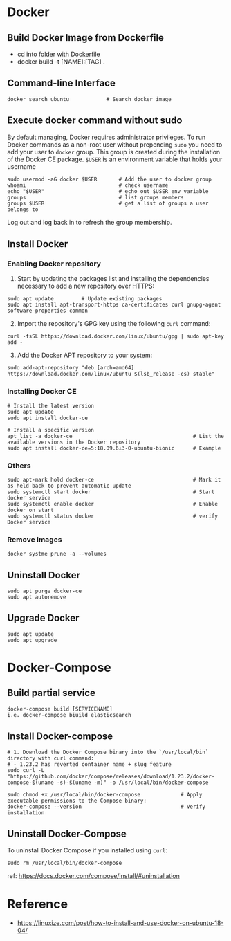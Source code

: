 # Docker

## Build Docker Image from Dockerfile

- cd into folder with Dockerfile
- docker build -t [NAME]:[TAG] .



## Command-line Interface

```
docker search ubuntu            # Search docker image
```


## Execute docker command without sudo

By default managing, Docker requires administrator privileges. To run Docker commands as a non-root user without 
prepending `sudo` you need to add your user to `docker` group. This group is created during
the installation of the Docker CE package. `$USER` is an environment variable that holds your username
```
sudo usermod -aG docker $USER       # Add the user to docker group
whoami                              # check username
echo "$USER"                        # echo out $USER env variable
groups                              # list groups members
groups $USER                        # get a list of groups a user belongs to
```

Log out and log back in to refresh the group membership.


## Install Docker

### Enabling Docker repository

01. Start by updating the packages list and installing the dependencies necessary to add a new repository over HTTPS:
```
sudo apt update         # Update existing packages
sudo apt install apt-transport-https ca-certificates curl gnupg-agent software-properties-common
```

02. Import the repository's GPG key using the following `curl` command:
```
curl -fsSL https://download.docker.com/linux/ubuntu/gpg | sudo apt-key add -
```

03. Add the Docker APT repository to your system:
```
sudo add-apt-repository "deb [arch=amd64] https://download.docker.com/linux/ubuntu $(lsb_release -cs) stable"
```

### Installing Docker CE

```
# Install the latest version
sudo apt update
sudo apt install docker-ce

# Install a specific version
apt list -a docker-ce                                       # List the available versions in the Docker repository
sudo apt install docker-ce=5:18.09.6±3-0-ubuntu-bionic      # Example
```

### Others
```
sudo apt-mark hold docker-ce                                # Mark it as held back to prevent automatic update
sudo systemctl start docker                                 # Start docker service
sudo systemctl enable docker                                # Enable docker on start
sudo systemctl status docker                                # verify Docker service
```

### Remove Images
```
docker systme prune -a --volumes
```


## Uninstall Docker
```
sudo apt purge docker-ce
sudo apt autoremove
```

## Upgrade Docker
```
sudo apt update
sudo apt upgrade
```


# Docker-Compose

## Build partial service
```
docker-compose build [SERVICENAME]
i.e. docker-compose biuild elasticsearch

```

## Install Docker-compose
```
# 1. Download the Docker Compose binary into the `/usr/local/bin` directory with curl command:
# - 1.23.2 has reverted container name + slug feature
sudo curl -L "https://github.com/docker/compose/releases/download/1.23.2/docker-compose-$(uname -s)-$(uname -m)" -o /usr/local/bin/docker-compose

sudo chmod +x /usr/local/bin/docker-compose             # Apply executable permissions to the Compose binary:
docker-compose --version                                # Verify installation
```

## Uninstall Docker-Compose

To uninstall Docker Compose if you installed using `curl`:
```
sudo rm /usr/local/bin/docker-compose
```
ref: https://docs.docker.com/compose/install/#uninstallation






# Reference

- https://linuxize.com/post/how-to-install-and-use-docker-on-ubuntu-18-04/

